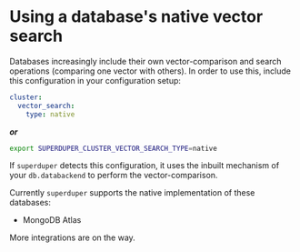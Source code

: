 # Using a database's native vector search

Databases increasingly include their own vector-comparison and search operations 
(comparing one vector with others). In order to use this, include 
this configuration in your configuration setup:

```yaml
cluster:
  vector_search:
    type: native
```

***or***

```bash
export SUPERDUPER_CLUSTER_VECTOR_SEARCH_TYPE=native
```

If `superduper` detects this configuration, it uses the inbuilt mechanism 
of your `db.databackend` to perform the vector-comparison.

Currently `superduper` supports the native implementation of these databases:

- MongoDB Atlas

More integrations are on the way.